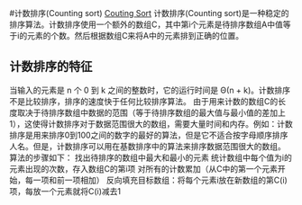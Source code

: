 #计数排序(Counting sort)
[Couting Sort](http://zh.wikipedia.org/wiki/%E8%AE%A1%E6%95%B0%E6%8E%92%E5%BA%8F)
计数排序(Counting sort)是一种稳定的排序算法。计数排序使用一个额外的数组C，其中第i个元素是待排序数组A中值等于i的元素的个数。然后根据数组C来将A中的元素排到正确的位置。

## 计数排序的特征

当输入的元素是 n 个 0 到 k 之间的整数时，它的运行时间是 Θ(n + k)。计数排序不是比较排序，排序的速度快于任何比较排序算法。
由于用来计数的数组C的长度取决于待排序数组中数据的范围（等于待排序数组的最大值与最小值的差加上1），这使得计数排序对于数据范围很大的数组，需要大量时间和内存。例如：计数排序是用来排序0到100之间的数字的最好的算法，但是它不适合按字母顺序排序人名。但是，计数排序可以用在基数排序中的算法来排序数据范围很大的数组。
算法的步骤如下：
找出待排序的数组中最大和最小的元素
统计数组中每个值为i的元素出现的次数，存入数组C的第i项
对所有的计数累加（从C中的第一个元素开始，每一项和前一项相加）
反向填充目标数组：将每个元素i放在新数组的第C(i)项，每放一个元素就将C(i)减去1
